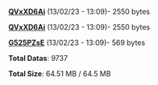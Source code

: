 [**QVxXD6Ai**](/data/QVxXD6Ai.txt) (13/02/23 - 13:09)- 2550 bytes

[**QVxXD6Ai**](/data/QVxXD6Ai.txt) (13/02/23 - 13:09)- 2550 bytes

[**G525PZsE**](/data/G525PZsE.txt) (13/02/23 - 13:09)- 569 bytes

**Total Datas**: 9737

**Total Size**: 64.51 MB / 64.5 MB